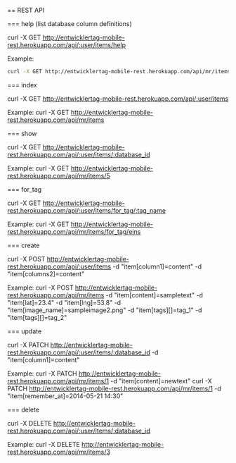== REST API

=== help (list database column definitions)

curl -X GET http://entwicklertag-mobile-rest.herokuapp.com/api/:user/items/help

Example:

```bash
curl -X GET http://entwicklertag-mobile-rest.herokuapp.com/api/mr/items/help
```

=== index

curl -X GET http://entwicklertag-mobile-rest.herokuapp.com/api/:user/items

Example:
curl -X GET http://entwicklertag-mobile-rest.herokuapp.com/api/mr/items


=== show

curl -X GET http://entwicklertag-mobile-rest.herokuapp.com/api/:user/items/:database_id

Example:
curl -X GET http://entwicklertag-mobile-rest.herokuapp.com/api/mr/items/5


=== for_tag

curl -X GET http://entwicklertag-mobile-rest.herokuapp.com/api/:user/items/for_tag/:tag_name

Example:
curl -X GET http://entwicklertag-mobile-rest.herokuapp.com/api/mr/items/for_tag/eins


=== create

curl -X POST http://entwicklertag-mobile-rest.herokuapp.com/api/:user/items -d "item[column1]=content" -d "item[columns2]=content"

Example:
curl -X POST http://entwicklertag-mobile-rest.herokuapp.com/api/mr/items -d "item[content]=sampletext" -d "item[lat]=23.4" -d "item[lng]=53.8" -d "item[image_name]=sampleimage2.png" -d "item[tags][]=tag_1" -d "item[tags][]=tag_2"


=== update

curl -X PATCH http://entwicklertag-mobile-rest.herokuapp.com/api/:user/items/:database_id -d "item[column1]=content"

Example:
curl -X PATCH http://entwicklertag-mobile-rest.herokuapp.com/api/mr/items/1 -d "item[content]=newtext"
curl -X PATCH http://entwicklertag-mobile-rest.herokuapp.com/api/mr/items/1 -d "item[remember_at]=2014-05-21 14:30"


=== delete

curl -X DELETE http://entwicklertag-mobile-rest.herokuapp.com/api/:user/items/:database_id

Example:
curl -X DELETE http://entwicklertag-mobile-rest.herokuapp.com/api/mr/items/3


